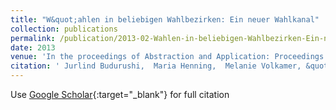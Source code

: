 ```yaml
---
title: "W&quot;ahlen in beliebigen Wahlbezirken: Ein neuer Wahlkanal"
collection: publications
permalink: /publication/2013-02-Wahlen-in-beliebigen-Wahlbezirken-Ein-neuer-Wahlkanal
date: 2013
venue: 'In the proceedings of Abstraction and Application: Proceedings of the 16th International Legal Informatics Symposium (IRIS 2013)'
citation: ' Jurlind Budurushi,  Maria Henning,  Melanie Volkamer, &quot;W&amp;quot;ahlen in beliebigen Wahlbezirken: Ein neuer Wahlkanal.&quot; In the proceedings of Abstraction and Application: Proceedings of the 16th International Legal Informatics Symposium (IRIS 2013), 2013.'
---
```

Use [Google Scholar](https://scholar.google.com/scholar?q=W&quot;ahlen+in+beliebigen+Wahlbezirken:+Ein+neuer+Wahlkanal){:target="_blank"} for full citation